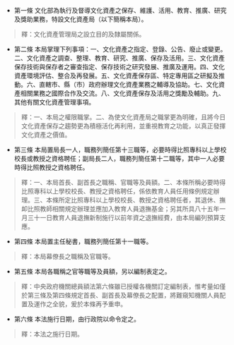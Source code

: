 * 第一條 文化部為執行及督導文化資產之保存、維護、活用、教育、推廣、研究及獎助業務，特設文化資產局（以下簡稱本局）。

> 釋：文化資產管理局之設立目的及隸屬關係。

* 第二條 本局掌理下列事項：一、文化資產之指定、登錄、公告、廢止或變更。二、文化資產之調查、整理、教育、研究、推廣、保存及活用。三、文化資產保存技術與保存者之審查指定、保存技術之研究發展、推廣及運用。四、文化資產環境評估、整合及再發展。五、文化資產保存區、特定專用區之研擬及推動。六、直轄市、縣（市）政府辦理文化資產業務之輔導及協助。七、文化資產相關業務之國際合作及交流。八、文化資產保存及活用之獎勵及輔助。九、其他有關文化資產管理事項。

> 釋：一、本局之權限職掌。二、為使文化資產局之職掌更為明確，且將今日文化資產保存之趨勢更為積極活化再利用，並重視教育之功能，以真正發揮文化資產之價值。

* 第三條 本局置局長一人，職務列簡任第十三職等，必要時得比照專科以上學校校長或教授之資格聘任；副局長二人，職務列簡任第十二職等，其中一人必要時得比照教授之資格聘任。

> 釋：一、本局首長、副首長之職稱、官職等及員額。二、本條所稱必要時得比照專科以上學校校長、教授之資格聘任，係依教育人員任用條例規定辦理。三、本條所定比照專科以上學校校長、教授之資格聘任者，其退休、撫卹比照教師相關規定辦理並應加入教育人員退撫基金；另其所具八十五年一月三十一日教育人員退撫新制施行以前年資之退撫經費，由本局編列預算支應。

* 第四條 本局置主任秘書，職務列簡任第十一職等。

> 釋：本局幕僚長之職稱及官職等。

* 第五條 本局各職稱之官等職等及員額，另以編制表定之。

> 釋：中央政府機關總員額法第六條雖已授權各機關訂定編制表，惟考量如僅於第三條及第四條規定首長、副首長及幕僚長之配置，將難窺知機關人員配置及運作之全貌，爰於本條再予重申。

* 第六條 本法施行日期，由行政院以命令定之。

> 釋：本法之施行日期。

